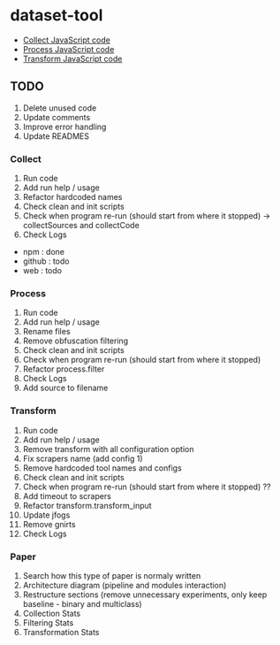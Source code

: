# dataset-tool

* [Collect JavaScript code](./collect/README.md)
* [Process JavaScript code](./process/README.md)
* [Transform JavaScript code](./transform/README.md)

## TODO

1. Delete unused code
2. Update comments
3. Improve error handling
4. Update READMES


### Collect

1. Run code
2. Add run help / usage 
4. Refactor hardcoded names
5. Check clean and init scripts
6. Check when program re-run (should start from where it stopped) -> collectSources and collectCode
7. Check Logs


* npm : done
* github : todo
* web : todo

### Process

1. Run code
2. Add run help / usage 
3. Rename files
4. Remove obfuscation filtering
5. Check clean and init scripts
6. Check when program re-run (should start from where it stopped)
7. Refactor process.filter
8. Check Logs
3. Add source to filename

### Transform

1. Run code
2. Add run help / usage 
3. Remove transform with all configuration option
4. Fix scrapers name (add config 1)
5. Remove hardcoded tool names and configs
6. Check clean and init scripts
6. Check when program re-run (should start from where it stopped) ??
7. Add timeout to scrapers
8. Refactor transform.transform_input
9. Update jfogs
10. Remove gnirts
11. Check Logs

### Paper

1. Search how this type of paper is normaly written
2. Architecture diagram (pipeline and modules interaction)
3. Restructure sections (remove unnecessary experiments, only keep baseline - binary and multiclass)
4. Collection Stats
5. Filtering Stats
6. Transformation Stats
